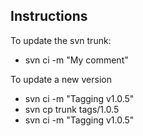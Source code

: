 ## Instructions

To update the svn trunk:
* svn ci -m "My comment"

To update a new version
* svn ci -m "Tagging v1.0.5"
* svn cp trunk tags/1.0.5
* svn ci -m "Tagging v1.0.5"
